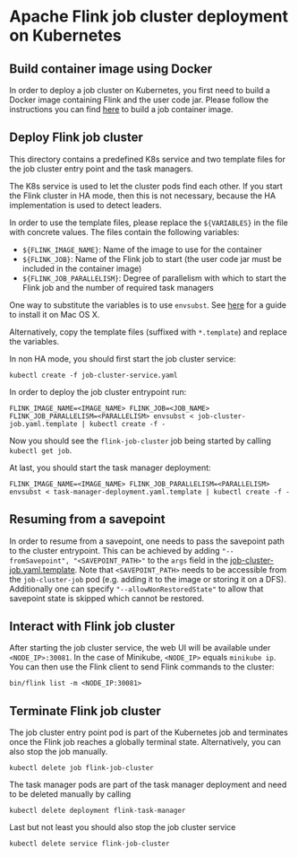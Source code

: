 # Apache Flink job cluster deployment on Kubernetes

## Build container image using Docker

In order to deploy a job cluster on Kubernetes, you first need to build a Docker image containing Flink and the user code jar.
Please follow the instructions you can find [here](../docker/README.md) to build a job container image.

## Deploy Flink job cluster

This directory contains a predefined K8s service and two template files for the job cluster entry point and the task managers.

The K8s service is used to let the cluster pods find each other. 
If you start the Flink cluster in HA mode, then this is not necessary, because the HA implementation is used to detect leaders.

In order to use the template files, please replace the `${VARIABLES}` in the file with concrete values.
The files contain the following variables:

- `${FLINK_IMAGE_NAME}`: Name of the image to use for the container
- `${FLINK_JOB}`: Name of the Flink job to start (the user code jar must be included in the container image)
- `${FLINK_JOB_PARALLELISM}`: Degree of parallelism with which to start the Flink job and the number of required task managers

One way to substitute the variables is to use `envsubst`.
See [here](https://stackoverflow.com/a/23622446/4815083) for a guide to install it on Mac OS X.

Alternatively, copy the template files (suffixed with `*.template`) and replace the variables.

In non HA mode, you should first start the job cluster service:

`kubectl create -f job-cluster-service.yaml`

In order to deploy the job cluster entrypoint run:

`FLINK_IMAGE_NAME=<IMAGE_NAME> FLINK_JOB=<JOB_NAME> FLINK_JOB_PARALLELISM=<PARALLELISM> envsubst < job-cluster-job.yaml.template | kubectl create -f -`

Now you should see the `flink-job-cluster` job being started by calling `kubectl get job`.

At last, you should start the task manager deployment:

`FLINK_IMAGE_NAME=<IMAGE_NAME> FLINK_JOB_PARALLELISM=<PARALLELISM> envsubst < task-manager-deployment.yaml.template | kubectl create -f -`

## Resuming from a savepoint

In order to resume from a savepoint, one needs to pass the savepoint path to the cluster entrypoint.
This can be achieved by adding `"--fromSavepoint", "<SAVEPOINT_PATH>"` to the `args` field in the [job-cluster-job.yaml.template](job-cluster-job.yaml.template).
Note that `<SAVEPOINT_PATH>` needs to be accessible from the `job-cluster-job` pod (e.g. adding it to the image or storing it on a DFS).
Additionally one can specify `"--allowNonRestoredState"` to allow that savepoint state is skipped which cannot be restored.

## Interact with Flink job cluster

After starting the job cluster service, the web UI will be available under `<NODE_IP>:30081`.
In the case of Minikube, `<NODE_IP>` equals `minikube ip`.
You can then use the Flink client to send Flink commands to the cluster:

`bin/flink list -m <NODE_IP:30081>`

## Terminate Flink job cluster

The job cluster entry point pod is part of the Kubernetes job and terminates once the Flink job reaches a globally terminal state.
Alternatively, you can also stop the job manually.

`kubectl delete job flink-job-cluster`

The task manager pods are part of the task manager deployment and need to be deleted manually by calling

`kubectl delete deployment flink-task-manager`

Last but not least you should also stop the job cluster service

`kubectl delete service flink-job-cluster`
